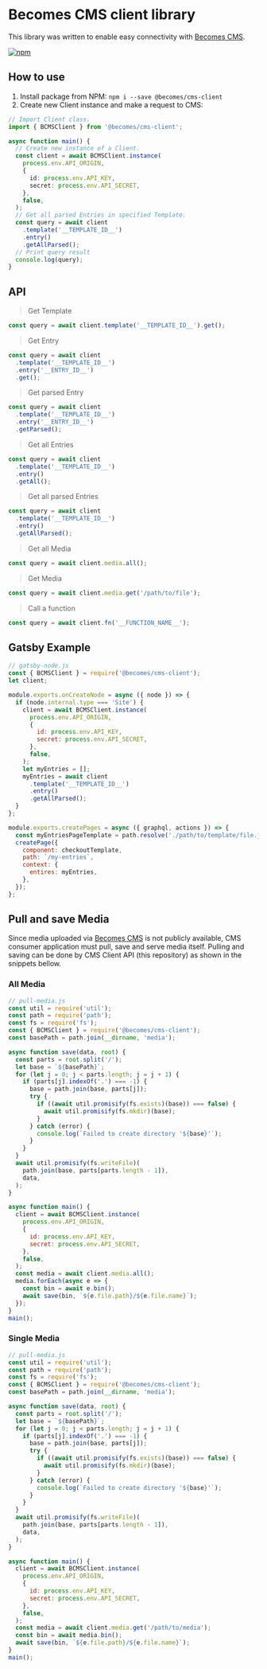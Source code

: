 # Becomes CMS client library

This library was written to enable easy connectivity with [Becomes CMS](https://github.com/becomesco/cms).

[![npm](https://nodei.co/npm/@becomes/cms-client.png)](https://www.npmjs.com/package/@becomes/cms-client)

## How to use

1. Install package from NPM: `npm i --save @becomes/cms-client`
2. Create new Client instance and make a request to CMS:

```ts
// Import Client class.
import { BCMSClient } from '@becomes/cms-client';

async function main() {
  // Create new instance of a Client.
  const client = await BCMSClient.instance(
    process.env.API_ORIGIN,
    {
      id: process.env.API_KEY,
      secret: process.env.API_SECRET,
    },
    false,
  );
  // Get all parsed Entries in specified Template.
  const query = await client
    .template('__TEMPLATE_ID__')
    .entry()
    .getAllParsed();
  // Print query result
  console.log(query);
}
```

## API

> Get Template

```ts
const query = await client.template('__TEMPLATE_ID__').get();
```

> Get Entry

```ts
const query = await client
  .template('__TEMPLATE_ID__')
  .entry('__ENTRY_ID__')
  .get();
```

> Get parsed Entry

```ts
const query = await client
  .template('__TEMPLATE_ID__')
  .entry('__ENTRY_ID__')
  .getParsed();
```

> Get all Entries

```ts
const query = await client
  .template('__TEMPLATE_ID__')
  .entry()
  .getAll();
```

> Get all parsed Entries

```ts
const query = await client
  .template('__TEMPLATE_ID__')
  .entry()
  .getAllParsed();
```

> Get all Media

```ts
const query = await client.media.all();
```

> Get Media

```ts
const query = await client.media.get('/path/to/file');
```

> Call a function

```ts
const query = await client.fn('__FUNCTION_NAME__');
```

## Gatsby Example

```js
// gatsby-node.js
const { BCMSClient } = require('@becomes/cms-client');
let client;

module.exports.onCreateNode = async ({ node }) => {
  if (node.internal.type === 'Site') {
    client = await BCMSClient.instance(
      process.env.API_ORIGIN,
      {
        id: process.env.API_KEY,
        secret: process.env.API_SECRET,
      },
      false,
    );
    let myEntries = [];
    myEntries = await client
      .template('__TEMPLATE_ID__')
      .entry()
      .getAllParsed();
  }
};

module.exports.createPages = async ({ graphql, actions }) => {
  const myEntriesPageTemplate = path.resolve('./path/to/template/file.js');
  createPage({
    component: checkoutTemplate,
    path: `/my-entries`,
    context: {
      entires: myEntries,
    },
  });
};
```

## Pull and save Media

Since media uploaded via [Becomes CMS]() is not publicly available, CMS consumer application must pull, save and serve media itself. Pulling and saving can be done by CMS Client API (this repository) as shown in the snippets bellow.

### All Media

```js
// pull-media.js
const util = require('util');
const path = require('path');
const fs = require('fs');
const { BCMSClient } = require('@becomes/cms-client');
const basePath = path.join(__dirname, 'media');

async function save(data, root) {
  const parts = root.split('/');
  let base = `${basePath}`;
  for (let j = 0; j < parts.length; j = j + 1) {
    if (parts[j].indexOf('.') === -1) {
      base = path.join(base, parts[j]);
      try {
        if ((await util.promisify(fs.exists)(base)) === false) {
          await util.promisify(fs.mkdir)(base);
        }
      } catch (error) {
        console.log(`Failed to create directory '${base}'`);
      }
    }
  }
  await util.promisify(fs.writeFile)(
    path.join(base, parts[parts.length - 1]),
    data,
  );
}

async function main() {
  client = await BCMSClient.instance(
    process.env.API_ORIGIN,
    {
      id: process.env.API_KEY,
      secret: process.env.API_SECRET,
    },
    false,
  );
  const media = await client.media.all();
  media.forEach(async e => {
    const bin = await e.bin();
    await save(bin, `${e.file.path}/${e.file.name}`);
  });
}
main();
```

### Single Media

```js
// pull-media.js
const util = require('util');
const path = require('path');
const fs = require('fs');
const { BCMSClient } = require('@becomes/cms-client');
const basePath = path.join(__dirname, 'media');

async function save(data, root) {
  const parts = root.split('/');
  let base = `${basePath}`;
  for (let j = 0; j < parts.length; j = j + 1) {
    if (parts[j].indexOf('.') === -1) {
      base = path.join(base, parts[j]);
      try {
        if ((await util.promisify(fs.exists)(base)) === false) {
          await util.promisify(fs.mkdir)(base);
        }
      } catch (error) {
        console.log(`Failed to create directory '${base}'`);
      }
    }
  }
  await util.promisify(fs.writeFile)(
    path.join(base, parts[parts.length - 1]),
    data,
  );
}

async function main() {
  client = await BCMSClient.instance(
    process.env.API_ORIGIN,
    {
      id: process.env.API_KEY,
      secret: process.env.API_SECRET,
    },
    false,
  );
  const media = await client.media.get('/path/to/media');
  const bin = await media.bin();
  await save(bin, `${e.file.path}/${e.file.name}`);
}
main();
```
